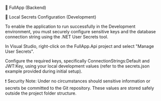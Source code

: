 ﻿🚀 FullApp (Backend)

🔑 Local Secrets Configuration (Development)

To enable the application to run successfully in the Development environment, you must securely configure sensitive keys and the database connection string using the .NET User Secrets tool.

In Visual Studio, right-click on the FullApp.Api project and select "Manage User Secrets".

Configure the required keys, specifically ConnectionStrings:Default and JWT:Key, using your local development values (refer to the secrets.json example provided during initial setup).


❗️ Security Note: Under no circumstances should sensitive information or secrets be committed to the Git repository. These values are stored safely outside the project folder structure.